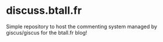 # discuss.btall.fr
Simple repository to host the commenting system managed by giscus/giscus for the btall.fr blog!
